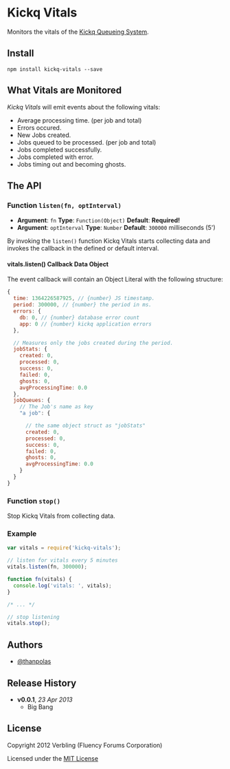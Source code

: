 # Kickq Vitals

Monitors the vitals of the [Kickq Queueing System][kickq].

## Install

```shell
npm install kickq-vitals --save
```

## What Vitals are Monitored

*Kickq Vitals* will emit events about the following vitals:

* Average processing time. (per job and total)
* Errors occured.
* New Jobs created.
* Jobs queued to be processed. (per job and total)
* Jobs completed successfully.
* Jobs completed with error.
* Jobs timing out and becoming ghosts.

## The API

### Function `listen(fn, optInterval)`

* **Argument**: `fn` **Type**: `Function(Object)` **Default**: **Required!**
* **Argument**: `optInterval` **Type**: `Number` **Default**: `300000` milliseconds (5')

By invoking the `listen()` function Kickq Vitals starts collecting data and invokes the callback in the defined or default interval.

#### vitals.listen() Callback Data Object

The event callback will contain an Object Literal with the following structure:

```js
{
  time: 1364226587925, // {number} JS timestamp.
  period: 300000, // {number} the period in ms.
  errors: {
    db: 0, // {number} database error count
    app: 0 // {number} kickq application errors
  },

  // Measures only the jobs created during the period.
  jobStats: {
    created: 0,
    processed: 0,
    success: 0,
    failed: 0,
    ghosts: 0,
    avgProcessingTime: 0.0
  },
  jobQueues: {
    // The Job's name as key
    "a job": {

      // the same object struct as "jobStats"
      created: 0,
      processed: 0,
      success: 0,
      failed: 0,
      ghosts: 0,
      avgProcessingTime: 0.0
    }
  }
}
```

### Function `stop()`

Stop Kickq Vitals from collecting data.

### Example

```js
var vitals = require('kickq-vitals');

// listen for vitals every 5 minutes
vitals.listen(fn, 300000);

function fn(vitals) {
  console.log('vitals: ', vitals);
}

/* ... */

// stop listening
vitals.stop();
```


## Authors

* [@thanpolas][thanpolas]

## Release History
- **v0.0.1**, *23 Apr 2013*
  - Big Bang

## License
Copyright 2012 Verbling (Fluency Forums Corporation)

Licensed under the [MIT License](LICENSE-MIT)

[grunt]: http://gruntjs.com/
[Getting Started]: https://github.com/gruntjs/grunt/wiki/Getting-started
[Gruntfile]: https://github.com/gruntjs/grunt/wiki/Sample-Gruntfile "Grunt's Gruntfile.js"
[grunt-replace]: https://github.com/erickrdch/grunt-string-replace "Grunt string replace"
[grunt-S3]: https://github.com/pifantastic/grunt-s3 "grunt-s3 task"
[thanpolas]: https://github.com/thanpolas "Thanasis Polychronakis"
[kickq]: https://github.com/verbling/kickq "Kickq Queueing System"
